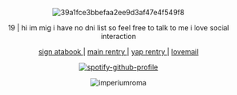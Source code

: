 <div align="center">

![39a1fce3bbefaa2ee9d3af47e4f549f8](https://github.com/user-attachments/assets/bfea1c44-41e9-4dc8-9b03-3330a728afaf)


 19 | hi im mig i have no dni list so feel free to talk to me i love social interaction
 
  
</div>

<p align="center">
  <a href="https://imperiumroma.atabook.org/"> sign atabook </a> |
  <a href="https://rentry.co/slipthenoose"> main rentry </a> | <a href="https://rentry.co/theperfectidiot"> yap rentry </a> |
 <a href="https://rentry.co/droppingbytoshowsomelove"> lovemail </a> 

<div align="center">

[![spotify-github-profile](https://spotify-github-profile.kittinanx.com/api/view?uid=3x6vn1cvcof6ch6l78k8m8ht8&cover_image=true&theme=novatorem&show_offline=false&background_color=121212&interchange=false&bar_color=e6dad6&bar_color_cover=false)](https://github.com/kittinan/spotify-github-profile)

</div>

<p align="center"> <img src="https://komarev.com/ghpvc/?username=imperiumroma&color=yellow" alt="imperiumroma" /> </p>

